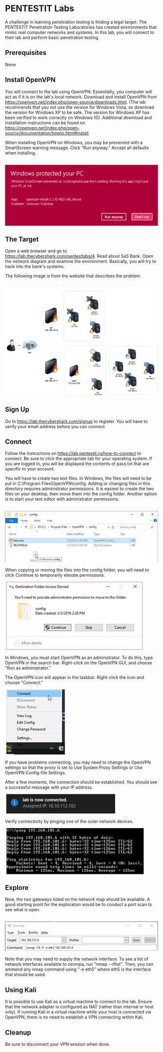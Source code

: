 PENTESTIT Labs
================================

A challenge in learning penetration testing is finding a legal target. The PENTESTIT Penetration Testing Laboratories has created environments that mimic real computer networks and systems. In this lab, you will connect to their lab and perform basic penetration testing.

Prerequisites
-----------------------
None

Install OpenVPN
---------------------------

You will connect to the lab using OpenVPN. Essentially, you computer will act as if it is on the lab's local network. Download and install OpenVPN from https://openvpn.net/index.php/open-source/downloads.html. (The lab recommends that you not use the version for Windows Vista, so download the version for Windows XP to be safe. The version for Windows XP has been verified to work correctly on Windows 10). Additional download and installation instructions can be found on https://openvpn.net/index.php/open-source/documentation/howto.html#install.

When installing OpenVPN on Windows, you may be presented with a SmartScreen warning message. Click "Run anyway." Accept all defaults when installing.

&nbsp;![](smartscreen.png)

The Target
---------------------------------------------

Open a web browser and go to https://lab.thecybershark.com/pentestlabs/4. Read about SaS Bank. Open the network diagram and examine the environment. Basically, you will try to hack into the bank's systems.

The following image is from the website that describes the problem.

&nbsp;![](TL8_map.png)


Sign Up
------------------------------------------
Go to https://lab.thecybershark.com/signup to register. You will have to verify your email address before you can connect.

Connect
------------------------------------------
Follow the instructions on https://lab.pentestit.ru/how-to-connect to connect. Be sure to click the appropriate tab for your operating system. If you are logged in, you will be displayed the contents of pass.txt that are specific to your account.

You will have to create two text files. In Windows, the files will need to be put in C:\\Program Files\\OpenVPN\\config. Adding or changing files in this directory requires administrator permissions. It is easiest to create the two files on your desktop, then move them into the config folder. Another option is to start your text editor with administrator permissions.

&nbsp;![](move-part1.png)

When copying or moving the files into the config folder, you will need to click Continue to temporarily elevate permissions.

&nbsp;![](move-part2.png)

In Windows, you must start OpenVPN as an administrator. To do this, type OpenVPN in the search bar. Right-click on the OpenVPN GUI, and choose "Run as administrator."

The OpenVPN icon will appear in the taskbar. Right-click the icon and choose "Connect."

&nbsp;![](openvpn-connect.png)

If you have problems connecting, you may need to change the OpenVPN settings so that the proxy is set to Use System Proxy Settings or Use OpenVPN Config-file Settings.

After a few moments, the connection should be established. You should see a successful message with your IP address.

&nbsp;![](openvpn-connected.png)

Verify connectivity by pinging one of the outer network devices.

&nbsp;![](ping.png)

Explore
------------------------------
Now, the two gateways listed on the network map should be available. A good starting point for the exploration would be to conduct a port scan to see what is open.

&nbsp;![](zenmap.png)

Note that you may need to supply the network interface. To see a list of network interfaces available to zenmpa, run "nmap --iflist". Then, you can ammend any nmap command using "-e eth5" where eth5 is the interface that should be used.

Using Kali
-----------------------------
It is possible to use Kali as a virtual  machine to connect to the lab. Ensure that the network adapter is configured as NAT (rather than internal or host only). If running Kali in a virtual machine while your host is connected via OpenVPN, there is no need to establish a VPN connecting within Kali.

Cleanup
-------------------------
Be sure to disconnect your VPN session when done.


